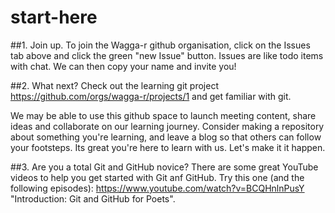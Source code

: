 # start-here
##1. Join up.
To join the Wagga-r github organisation, click on the Issues tab above and click the green "new Issue" button. Issues are like todo items with chat. We can then copy your name and invite you! 

##2. What next?
Check out the learning git project https://github.com/orgs/wagga-r/projects/1 and get familiar with git. 

We may be able to use this github space to launch meeting content, share ideas and collaborate on our learning journey. Consider making a repository about something you're learning, and leave a blog so that others can follow your footsteps. 
Its great you're here to learn with us. Let's make it it happen. 

##3. Are you a total Git and GitHub novice?
There are some great YouTube videos to help you get started with Git anf GitHub. Try this one (and the following episodes):
https://www.youtube.com/watch?v=BCQHnlnPusY "Introduction: Git and GitHub for Poets".

